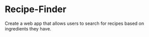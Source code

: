 # Recipe-Finder
Create a web app that allows users to search for recipes based on ingredients they have.
